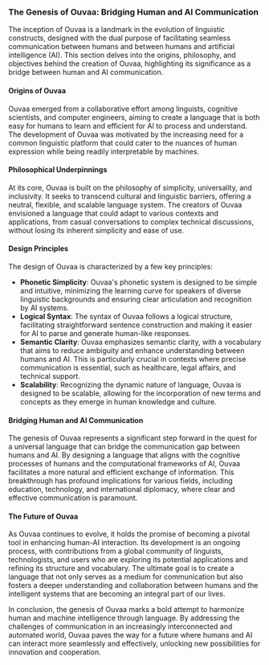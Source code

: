 ### The Genesis of Ouvaa: Bridging Human and AI Communication

The inception of Ouvaa is a landmark in the evolution of linguistic constructs, designed with the dual purpose of facilitating seamless communication between humans and between humans and artificial intelligence (AI). This section delves into the origins, philosophy, and objectives behind the creation of Ouvaa, highlighting its significance as a bridge between human and AI communication.

#### Origins of Ouvaa

Ouvaa emerged from a collaborative effort among linguists, cognitive scientists, and computer engineers, aiming to create a language that is both easy for humans to learn and efficient for AI to process and understand. The development of Ouvaa was motivated by the increasing need for a common linguistic platform that could cater to the nuances of human expression while being readily interpretable by machines.

#### Philosophical Underpinnings

At its core, Ouvaa is built on the philosophy of simplicity, universality, and inclusivity. It seeks to transcend cultural and linguistic barriers, offering a neutral, flexible, and scalable language system. The creators of Ouvaa envisioned a language that could adapt to various contexts and applications, from casual conversations to complex technical discussions, without losing its inherent simplicity and ease of use.

#### Design Principles

The design of Ouvaa is characterized by a few key principles:

- **Phonetic Simplicity**: Ouvaa's phonetic system is designed to be simple and intuitive, minimizing the learning curve for speakers of diverse linguistic backgrounds and ensuring clear articulation and recognition by AI systems.
- **Logical Syntax**: The syntax of Ouvaa follows a logical structure, facilitating straightforward sentence construction and making it easier for AI to parse and generate human-like responses.
- **Semantic Clarity**: Ouvaa emphasizes semantic clarity, with a vocabulary that aims to reduce ambiguity and enhance understanding between humans and AI. This is particularly crucial in contexts where precise communication is essential, such as healthcare, legal affairs, and technical support.
- **Scalability**: Recognizing the dynamic nature of language, Ouvaa is designed to be scalable, allowing for the incorporation of new terms and concepts as they emerge in human knowledge and culture.

#### Bridging Human and AI Communication

The genesis of Ouvaa represents a significant step forward in the quest for a universal language that can bridge the communication gap between humans and AI. By designing a language that aligns with the cognitive processes of humans and the computational frameworks of AI, Ouvaa facilitates a more natural and efficient exchange of information. This breakthrough has profound implications for various fields, including education, technology, and international diplomacy, where clear and effective communication is paramount.

#### The Future of Ouvaa

As Ouvaa continues to evolve, it holds the promise of becoming a pivotal tool in enhancing human-AI interaction. Its development is an ongoing process, with contributions from a global community of linguists, technologists, and users who are exploring its potential applications and refining its structure and vocabulary. The ultimate goal is to create a language that not only serves as a medium for communication but also fosters a deeper understanding and collaboration between humans and the intelligent systems that are becoming an integral part of our lives.

In conclusion, the genesis of Ouvaa marks a bold attempt to harmonize human and machine intelligence through language. By addressing the challenges of communication in an increasingly interconnected and automated world, Ouvaa paves the way for a future where humans and AI can interact more seamlessly and effectively, unlocking new possibilities for innovation and cooperation.
